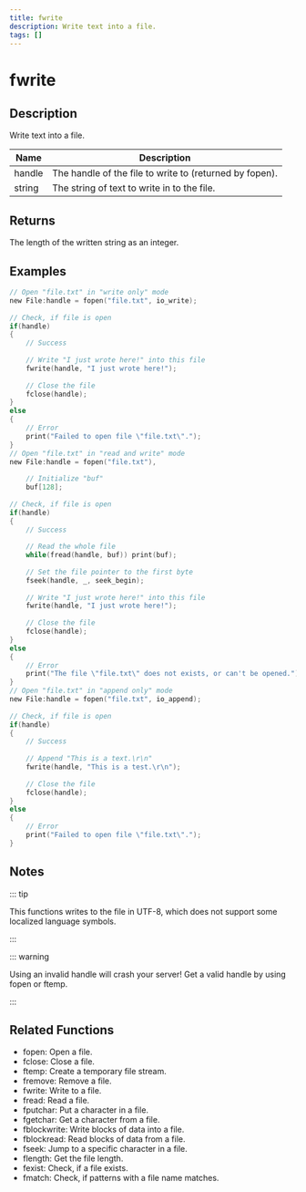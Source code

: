 ```yaml
---
title: fwrite
description: Write text into a file.
tags: []
---
```


# fwrite

## Description

Write text into a file.

| Name   | Description                                             |
| ------ | ------------------------------------------------------- |
| handle | The handle of the file to write to (returned by fopen). |
| string | The string of text to write in to the file.             |

## Returns

The length of the written string as an integer.

## Examples

```c
// Open "file.txt" in "write only" mode
new File:handle = fopen("file.txt", io_write);
 
// Check, if file is open
if(handle)
{
	// Success
 
	// Write "I just wrote here!" into this file
	fwrite(handle, "I just wrote here!");
 
	// Close the file
	fclose(handle);
}
else
{
	// Error
	print("Failed to open file \"file.txt\".");
}
// Open "file.txt" in "read and write" mode
new File:handle = fopen("file.txt"),
 
	// Initialize "buf"
	buf[128];
 
// Check, if file is open
if(handle)
{
	// Success
 
	// Read the whole file
	while(fread(handle, buf)) print(buf);
 
	// Set the file pointer to the first byte
	fseek(handle, _, seek_begin);
 
	// Write "I just wrote here!" into this file
	fwrite(handle, "I just wrote here!");
 
	// Close the file
	fclose(handle);
}
else
{
	// Error
	print("The file \"file.txt\" does not exists, or can't be opened.");
}
// Open "file.txt" in "append only" mode
new File:handle = fopen("file.txt", io_append);
 
// Check, if file is open
if(handle)
{
	// Success
 
	// Append "This is a text.\r\n"
	fwrite(handle, "This is a test.\r\n");
 
	// Close the file
	fclose(handle);
}
else
{
	// Error
	print("Failed to open file \"file.txt\".");
}
```

## Notes

::: tip

This functions writes to the file in UTF-8, which does not support some localized language symbols.

:::

::: warning

Using an invalid handle will crash your server! Get a valid handle by using fopen or ftemp.

:::

## Related Functions

- fopen: Open a file.
- fclose: Close a file.
- ftemp: Create a temporary file stream.
- fremove: Remove a file.
- fwrite: Write to a file.
- fread: Read a file.
- fputchar: Put a character in a file.
- fgetchar: Get a character from a file.
- fblockwrite: Write blocks of data into a file.
- fblockread: Read blocks of data from a file.
- fseek: Jump to a specific character in a file.
- flength: Get the file length.
- fexist: Check, if a file exists.
- fmatch: Check, if patterns with a file name matches.
